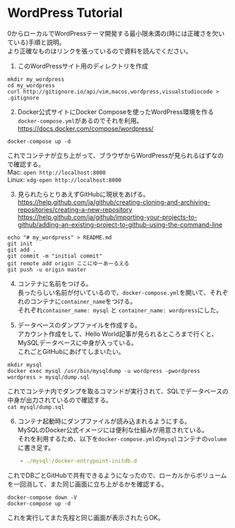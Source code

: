 # WordPress Tutorial
0からローカルでWordPressテーマ開発する最小限未満の(時には正確さを欠いている)手順と説明。  
より正確なものはリンクを張っているので資料を読んでください。  

1. このWordPressサイト用のディレクトリを作成
```shell
mkdir my_wordpress
cd my_wordpress
curl http://gitignore.io/api/vim,macos,wordpress,visualstudiocode > .gitignore
```

2. Docker公式サイトにDocker Composeを使ったWordPress環境を作る`docker-compose.yml`があるのでそれを利用。  
https://docs.docker.com/compose/wordpress/
```shell
docker-compose up -d
```
これでコンテナが立ち上がって、ブラウザからWordPressが見られるはずなので確認する。  
Mac: `open http://localhost:8000`  
Linux: `xdg-open http://localhost:8000`  

3. 見られたらとりあえずGitHubに現状をあげる。  
https://help.github.com/ja/github/creating-cloning-and-archiving-repositories/creating-a-new-repository  
https://help.github.com/ja/github/importing-your-projects-to-github/adding-an-existing-project-to-github-using-the-command-line  
```shell
echo "# my_wordpress" > README.md
git init
git add .
git commit -m "initial commit"
git remote add origin ここにゆーあーるえる
git push -u origin master
```

4. コンテナに名前をつける。  
長ったらしい名前が付いているので、`docker-compose.yml`を開いて、それぞれのコンテナに`container_name`をつける。  
それぞれ`container_name: mysql` と `container_name: wordpress`にした。

5. データベースのダンプファイルを作成する。  
アカウント作成をして、Hello World記事が見られるところまで行くと、MySQLデータベースに中身が入っている。  
これごとGitHubにあげてしまいたい。
```shell
mkdir mysql
docker exec mysql /usr/bin/mysqldump -u wordpress -pwordpress wordpress > mysql/dump.sql
```
これでコンテナ内でダンプを取るコマンドが実行されて、SQLでデータベースの中身が出力されているので確認する。  
`cat mysql/dump.sql`

6. コンテナ起動時にダンプファイルが読み込まれるようにする。  
MySQLのDocker公式イメージには便利な仕組みが用意されている。  
それを利用するため、以下を`docker-compose.yml`の`mysql`コンテナの`volume`に書き足す。  
```yaml
    - ./mysql:/docker-entrypoint-initdb.d
```
これでDBごとGitHubで共有できるようになったので、ローカルからボリュームを一回消して、また同じ画面に立ち上がるかを確認する。  
```shell
docker-compose down -V
docker-compose up -d
```
これを実行してまた先程と同じ画面が表示されたらOK。
